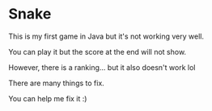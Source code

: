 # Snake

This is my first game in Java but it's not working very well.

You can play it but the score at the end will not show.

However, there is a ranking... but it also doesn't work lol

There are many things to fix.

You can help me fix it :)

